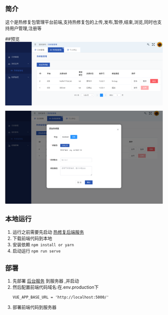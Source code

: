 
## 简介
这个是热修复包管理平台前端,支持热修复包的上传,发布,暂停,结束,浏览,同时也支持用户管理,注册等

##预览
![包管理](https://raw.githubusercontent.com/shijianmei/blog_Images/main/%E7%83%AD%E4%BF%AE%E5%A4%8D%E7%AE%A1%E7%90%86%E7%B3%BB%E7%BB%9F/%E4%BF%AE%E5%A4%8D%E5%8C%85%E6%B5%8F%E8%A7%88.png)

![包上传](https://raw.githubusercontent.com/shijianmei/blog_Images/main/%E7%83%AD%E4%BF%AE%E5%A4%8D%E7%AE%A1%E7%90%86%E7%B3%BB%E7%BB%9F/%E4%BF%AE%E5%A4%8D%E5%8C%85%E6%B7%BB%E5%8A%A0.png)


## 本地运行
1. 运行之前需要先启动 [热修复后端服务](https://github.com/shijianmei/hotfixServer)
2. 下载前端代码到本地
3. 安装依赖 `npm install or yarn`
4. 启动运行 `npm run serve`

## 部署
1. 先部署 [后台服务](https://github.com/shijianmei/hotfixServer) 到服务器 ,并启动
2. 然后配置前端代码域名:在.env.production下
    ```
    VUE_APP_BASE_URL = 'http://localhost:5000/'
    ```
3. 部署前端代码到服务器
